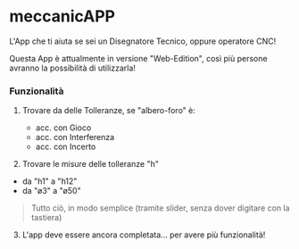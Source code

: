 # meccanicAPP
L'App che ti aiuta se sei un Disegnatore Tecnico, oppure operatore CNC!

Questa App è attualmente in versione "Web-Edition", così più persone avranno la possibilità di utilizzarla!

### Funzionalità
1. Trovare da delle Tolleranze, se "albero-foro" è:
   - acc. con Gioco
   - acc. con Interferenza 
   - acc. con Incerto

2. Trovare le misure delle tolleranze "h"
- da "h1" a "h12"
- da "ø3" a "ø50"

> Tutto ciò, in modo semplice (tramite slider, senza dover digitare con la tastiera)

3. L'app deve essere ancora completata... per avere più funzionalità!

